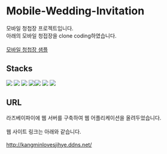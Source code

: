 # Mobile-Wedding-Invitation
모바일 청첩장 프로젝트입니다.</br>아래의 모바일 청접장을 clone coding하였습니다.</br></br>
[모바일 청첩장 샘플](https://mcard.fromtoday.co.kr/w/hDYCXc/)


## Stacks

<img src="https://img.shields.io/badge/html5-E34F26?style=for-the-badge&logo=html5&logoColor=white">
<img src="https://img.shields.io/badge/css-1572B6?style=for-the-badge&logo=css3&logoColor=white"> 
  <img src="https://img.shields.io/badge/javascript-F7DF1E?style=for-the-badge&logo=javascript&logoColor=black"> <img src="https://img.shields.io/badge/mariaDB-003545?style=for-the-badge&logo=mariaDB&logoColor=white"><img src="https://img.shields.io/badge/springboot-6DB33F?style=for-the-badge&logo=springboot&logoColor=white"> <img src="https://img.shields.io/badge/java-007396?style=for-the-badge&logo=java&logoColor=white"> <img src="https://img.shields.io/badge/gradle-02303A?style=for-the-badge&logo=gradle&logoColor=white">

  ## URL

  라즈베이파이에 웹 서버를 구축하여 웹 어플리케이션을 올려두었습니다.</br></br>
  웹 사이트 링크는 아래와 같습니다.
  </br></br>
  http://kangminlovesjihye.ddns.net/